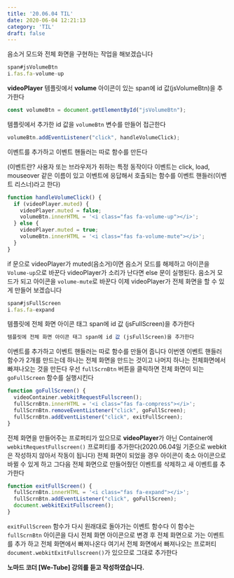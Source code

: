 ```yaml
---
title: '20.06.04 TIL'
date: 2020-06-04 12:21:13
category: 'TIL'
draft: false
---
```

음소거 모드와 전체 화면을 구현하는 작업을 해보겠습니다

```js
span#jsVolumeBtn
i.fas.fa-volume-up

```

**videoPlayer** 템플릿에서 **volume** 아이콘이 있는 span에 id 값(jsVolumeBtn)을 추가한다

```js
const volumeBtn = document.getElementById("jsVolumeBtn");

```

템플릿에서 추가한 id 값을 `volumeBtn` 변수를 만들어 접근한다

```js
volumeBtn.addEventListener("click", handleVolumeClick);

```

이벤트를 추가하고 이벤트 핸들러는 따로 함수를 만든다

(이벤트란? 사용자 또는 브라우저가 취하는 특정 동작이다 이벤트는 click, load, mouseover 같은 이름이 있고 이벤트에 응답해서 호출되는 함수를 이벤트 핸들러(이벤트 리스너)라고 한다)

```js
function handleVolumeClick() {
  if (videoPlayer.muted) {
    videoPlayer.muted = false;
    volumeBtn.innerHTML = '<i class="fas fa-volume-up"></i>';
  } else {
    videoPlayer.muted = true;
    volumeBtn.innerHTML = '<i class="fas fa-volume-mute"></i>';
  }
}

```

if 문으로 videoPlayer가 muted(음소거)이면 음소거 모드를 해제하고 아이콘을 `Volume-up`으로 바꾼다 videoPlayer가 소리가 난다면 else 문이 실행된다. 음소거 모드가 되고 아이콘을 `volume-mute`로 바꾼다 이제 videoPlayer가 전체 화면을 할 수 있게 만들어 보겠습니다

```js
span#jsFullScreen
i.fas.fa-expand
```

템플릿에 전체 화면 아이콘 태그 span에 id 값 (jsFullScreen)을 추가한다

```js
템플릿에 전체 화면 아이콘 태그 span에 id 값 (jsFullScreen)을 추가한다
```

이벤트를 추가하고 이벤트 핸들러는 따로 함수를 만들어 줍니다 이번엔 이벤트 핸들러 함수가 2개를 만드는데 하나는 전체 화면을 만드는 것이고 나머지 하나는 전체화면에서 빠져나오는 것을 만든다  우선 `fullScrnBtn` 버튼을 클릭하면 전체 화면이 되는 `goFullScreen` 함수를 실행시킨다

```js
function goFullScreen() {
  videoContainer.webkitRequestFullscreen();
  fullScrnBtn.innerHTML = '<i class="fas fa-compress"></i>';
  fullScrnBtn.removeEventListener("click", goFullScreen);
  fullScrnBtn.addEventListener("click", exitFullScreen);
}

```

전체 화면을 만들어주는 프로퍼티가 있으므로 **videoPlayer**가 아닌 Container에 `webkitRequestFullscreen()` 프로퍼티를 추가한다(2020.06.04일 기준으로 webkit은 작성하지 않아서 작동이 됩니다) 전체 화면이 되었을 경우 아이콘이 축소 아이콘으로 바뀔 수 있게 하고 그다음 전체 화면으로 만들어줬던 이벤트를 삭제하고 새 이벤트를 추가한다

```js
function exitFullScreen() {
  fullScrnBtn.innerHTML = '<i class="fas fa-expand"></i>';
  fullScrnBtn.addEventListener("click", goFullScreen);
  document.webkitExitFullscreen();
}

```

`exitFullScreen` 함수가 다시 원래대로 돌아가는 이벤트 함수다 이 함수는 `fullScrnBtn` 아이콘을 다시 전체 화면 아이콘으로 변경 후 전체 화면으로 가는 이벤트를 추가 하고 전체 화면에서 빠져나온다 여기서 전체 화면에서 빠져나오는 프로퍼티 `document.webkitExitFullscreen()`가 있으므로 그대로 추가한다

**노마드 코더 [We-Tube] 강의를 듣고 작성하였습니다.**